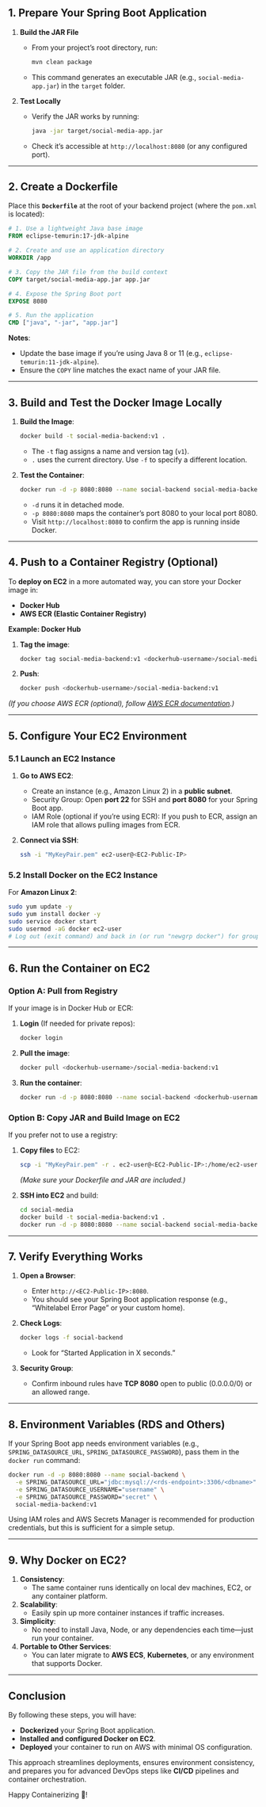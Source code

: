 ## **1. Prepare Your Spring Boot Application**

1. **Build the JAR File**  
   - From your project’s root directory, run:
     ```bash
     mvn clean package
     ```
   - This command generates an executable JAR (e.g., `social-media-app.jar`) in the `target` folder.

2. **Test Locally**  
   - Verify the JAR works by running:
     ```bash
     java -jar target/social-media-app.jar
     ```
   - Check it’s accessible at `http://localhost:8080` (or any configured port).

---

## **2. Create a Dockerfile**

Place this **`Dockerfile`** at the root of your backend project (where the `pom.xml` is located):

```dockerfile
# 1. Use a lightweight Java base image
FROM eclipse-temurin:17-jdk-alpine

# 2. Create and use an application directory
WORKDIR /app

# 3. Copy the JAR file from the build context
COPY target/social-media-app.jar app.jar

# 4. Expose the Spring Boot port
EXPOSE 8080

# 5. Run the application
CMD ["java", "-jar", "app.jar"]
```

**Notes**:
- Update the base image if you’re using Java 8 or 11 (e.g., `eclipse-temurin:11-jdk-alpine`).
- Ensure the `COPY` line matches the exact name of your JAR file.

---

## **3. Build and Test the Docker Image Locally**

1. **Build the Image**:
   ```bash
   docker build -t social-media-backend:v1 .
   ```
   - The `-t` flag assigns a name and version tag (`v1`).
   - `.` uses the current directory. Use `-f` to specify a different location.

2. **Test the Container**:
   ```bash
   docker run -d -p 8080:8080 --name social-backend social-media-backend:v1
   ```
   - `-d` runs it in detached mode.
   - `-p 8080:8080` maps the container’s port 8080 to your local port 8080.
   - Visit `http://localhost:8080` to confirm the app is running inside Docker.

---

## **4. Push to a Container Registry (Optional)**

To **deploy on EC2** in a more automated way, you can store your Docker image in:
- **Docker Hub**  
- **AWS ECR (Elastic Container Registry)**  

**Example: Docker Hub**  
1. **Tag the image**:
   ```bash
   docker tag social-media-backend:v1 <dockerhub-username>/social-media-backend:v1
   ```
2. **Push**:
   ```bash
   docker push <dockerhub-username>/social-media-backend:v1
   ```

*(If you choose AWS ECR (optional), follow [AWS ECR documentation](https://docs.aws.amazon.com/AmazonECR/latest/userguide/getting-started-cli.html).)*

---

## **5. Configure Your EC2 Environment**

### **5.1 Launch an EC2 Instance**

1. **Go to AWS EC2**:
   - Create an instance (e.g., Amazon Linux 2) in a **public subnet**.
   - Security Group: Open **port 22** for SSH and **port 8080** for your Spring Boot app.
   - IAM Role (optional if you’re using ECR): If you push to ECR, assign an IAM role that allows pulling images from ECR.

2. **Connect via SSH**:
   ```bash
   ssh -i "MyKeyPair.pem" ec2-user@<EC2-Public-IP>
   ```

### **5.2 Install Docker on the EC2 Instance**

For **Amazon Linux 2**:
```bash
sudo yum update -y
sudo yum install docker -y
sudo service docker start
sudo usermod -aG docker ec2-user
# Log out (exit command) and back in (or run "newgrp docker") for group permissions to take effect
```

---

## **6. Run the Container on EC2**

### **Option A: Pull from Registry**
If your image is in Docker Hub or ECR:

1. **Login** (If needed for private repos):
   ```bash
   docker login
   ```
2. **Pull the image**:
   ```bash
   docker pull <dockerhub-username>/social-media-backend:v1
   ```
3. **Run the container**:
   ```bash
   docker run -d -p 8080:8080 --name social-backend <dockerhub-username>/social-media-backend:v1
   ```

### **Option B: Copy JAR and Build Image on EC2**
If you prefer not to use a registry:

1. **Copy files** to EC2:
   ```bash
   scp -i "MyKeyPair.pem" -r . ec2-user@<EC2-Public-IP>:/home/ec2-user/social-media
   ```
   *(Make sure your Dockerfile and JAR are included.)*

2. **SSH into EC2** and build:
   ```bash
   cd social-media
   docker build -t social-media-backend:v1 .
   docker run -d -p 8080:8080 --name social-backend social-media-backend:v1
   ```

---

## **7. Verify Everything Works**

1. **Open a Browser**:
   - Enter `http://<EC2-Public-IP>:8080`.
   - You should see your Spring Boot application response (e.g., “Whitelabel Error Page” or your custom home).

2. **Check Logs**:
   ```bash
   docker logs -f social-backend
   ```
   - Look for “Started Application in X seconds.”

3. **Security Group**:
   - Confirm inbound rules have **TCP 8080** open to public (0.0.0.0/0) or an allowed range.

---

## **8. Environment Variables (RDS and Others)**

If your Spring Boot app needs environment variables (e.g., `SPRING_DATASOURCE_URL`, `SPRING_DATASOURCE_PASSWORD`), pass them in the `docker run` command:

```bash
docker run -d -p 8080:8080 --name social-backend \
  -e SPRING_DATASOURCE_URL="jdbc:mysql://<rds-endpoint>:3306/<dbname>" \
  -e SPRING_DATASOURCE_USERNAME="username" \
  -e SPRING_DATASOURCE_PASSWORD="secret" \
  social-media-backend:v1
```

Using IAM roles and AWS Secrets Manager is recommended for production credentials, but this is sufficient for a simple setup.

---

## **9. Why Docker on EC2?**

1. **Consistency**:
   - The same container runs identically on local dev machines, EC2, or any container platform.
2. **Scalability**:
   - Easily spin up more container instances if traffic increases.
3. **Simplicity**:
   - No need to install Java, Node, or any dependencies each time—just run your container.
4. **Portable to Other Services**:
   - You can later migrate to **AWS ECS**, **Kubernetes**, or any environment that supports Docker.

---

## **Conclusion**

By following these steps, you will have:
- **Dockerized** your Spring Boot application.
- **Installed and configured Docker on EC2**.
- **Deployed** your container to run on AWS with minimal OS configuration.

This approach streamlines deployments, ensures environment consistency, and prepares you for advanced DevOps steps like **CI/CD** pipelines and container orchestration. 

Happy Containerizing 💪!
